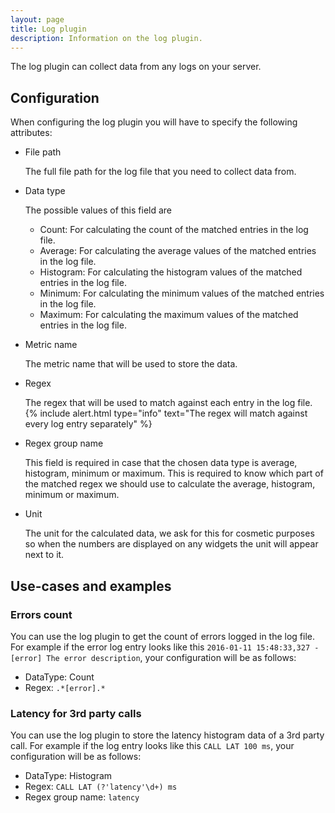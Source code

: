 ```yaml
---
layout: page
title: Log plugin
description: Information on the log plugin.
---
```


The log plugin can collect data from any logs on your server.

## Configuration
When configuring the log plugin you will have to specify the following attributes:

* File path

    The full file path for the log file that you need to collect data from.

* Data type

    The possible values of this field are

    * Count: For calculating the count of the matched entries in the log file.
    * Average: For calculating the average values of the matched entries in the log file.
    * Histogram: For calculating the histogram values of the matched entries in the log file.
    * Minimum: For calculating the minimum values of the matched entries in the log file.
    * Maximum: For calculating the maximum values of the matched entries in the log file.

* Metric name

    The metric name that will be used to store the data.

* Regex

    The regex that will be used to match against each entry in the log file.
    {% include alert.html type="info" text="The regex will match against every log entry separately" %}

* Regex group name

    This field is required in case that the chosen data type is average, histogram, minimum or maximum. This is required to know which part of the matched regex we should use to calculate the average, histogram, minimum or maximum.

* Unit

    The unit for the calculated data, we ask for this for cosmetic purposes so when the numbers are displayed on any widgets the unit will appear next to it.

## Use-cases and examples

### Errors count
You can use the log plugin to get the count of errors logged in the log file. For example if the error log entry looks like this `2016-01-11 15:48:33,327 - [error] The error description`, your configuration will be as follows:

* DataType: Count
* Regex: `.*[error].*`

### Latency for 3rd party calls
You can use the log plugin to store the latency histogram data of a 3rd party call. For example if the log entry looks like this `CALL LAT 100 ms`, your configuration will be as follows:

* DataType: Histogram
* Regex: `CALL LAT (?'latency'\d+) ms`
* Regex group name: `latency`
